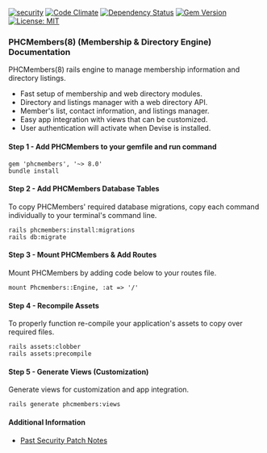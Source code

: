[![security](https://hakiri.io/github/PHCNetworks/phc-members/master.svg)](https://hakiri.io/github/PHCNetworks/phc-members/master)
[![Code Climate](https://codeclimate.com/github/PHCNetworks/phc-members/badges/gpa.svg)](https://codeclimate.com/github/PHCNetworks/phc-members)
[![Dependency Status](https://gemnasium.com/badges/github.com/PHCNetworks/phc-members.svg)](https://gemnasium.com/github.com/PHCNetworks/phc-members)
[![Gem Version](https://badge.fury.io/rb/phcmembers.svg)](https://badge.fury.io/rb/phcmembers)
[![License: MIT](https://img.shields.io/badge/License-MIT-blue.svg)](https://github.com/PHCNetworks/phc-members/blob/master/MIT-LICENSE)  
  
### PHCMembers(8) (Membership & Directory Engine) Documentation
PHCMembers(8) rails engine to manage membership information and directory listings.  
  
* Fast setup of membership and web directory modules.
* Directory and listings manager with a web directory API.
* Member's list, contact information, and listings manager.
* Easy app integration with views that can be customized.
* User authentication will activate when Devise is installed.
  
#### Step 1 - Add PHCMembers to your gemfile and run command   
  
	gem 'phcmembers', '~> 8.0'
	bundle install
  
#### Step 2 - Add PHCMembers Database Tables  
To copy PHCMembers' required database migrations, copy each command individually to your terminal's command line.  
  
	rails phcmembers:install:migrations
	rails db:migrate
  
#### Step 3 - Mount PHCMembers & Add Routes
Mount PHCMembers by adding code below to your routes file.  
  
	mount Phcmembers::Engine, :at => '/'
  
#### Step 4 - Recompile Assets  
To properly function re-compile your application's assets to copy over required files.

	rails assets:clobber
	rails assets:precompile  

#### Step 5 - Generate Views  (Customization)
Generate views for customization and app integration.  
  
	rails generate phcmembers:views
  
#### Additional Information 
  
- [Past Security Patch Notes](https://github.com/PHCNetworks/phc-members/wiki/Critical-Security-Updates)